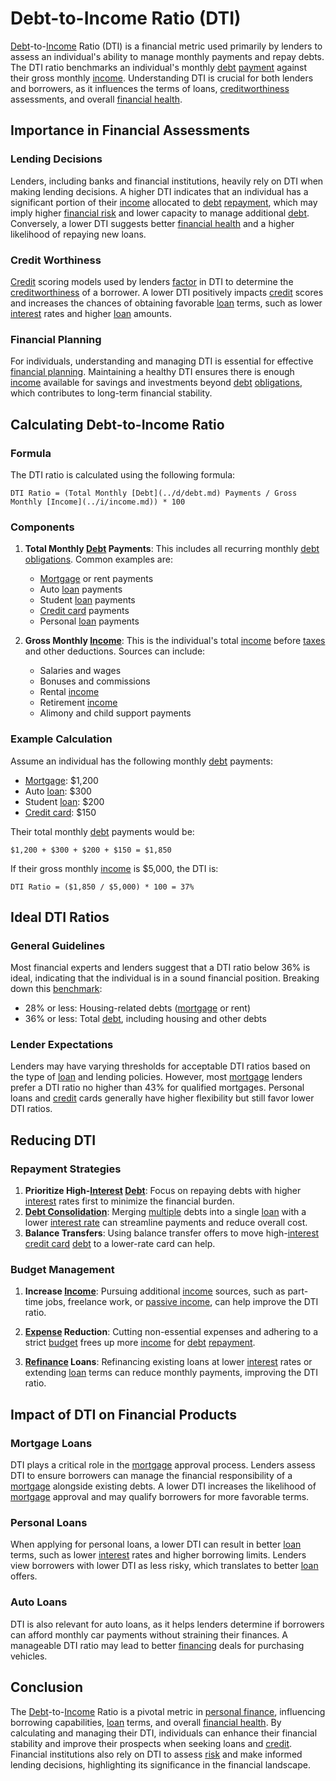 # Debt-to-Income Ratio (DTI)

[Debt](../d/debt.md)-to-[Income](../i/income.md) Ratio (DTI) is a financial metric used primarily by lenders to assess an individual's ability to manage monthly payments and repay debts. The DTI ratio benchmarks an individual's monthly [debt](../d/debt.md) [payment](../p/payment.md) against their gross monthly [income](../i/income.md). Understanding DTI is crucial for both lenders and borrowers, as it influences the terms of loans, [creditworthiness](../c/creditworthiness.md) assessments, and overall [financial health](../f/financial_health.md).

## Importance in Financial Assessments

### Lending Decisions

Lenders, including banks and financial institutions, heavily rely on DTI when making lending decisions. A higher DTI indicates that an individual has a significant portion of their [income](../i/income.md) allocated to [debt](../d/debt.md) [repayment](../r/repayment.md), which may imply higher [financial risk](../f/financial_risk.md) and lower capacity to manage additional [debt](../d/debt.md). Conversely, a lower DTI suggests better [financial health](../f/financial_health.md) and a higher likelihood of repaying new loans.

### Credit Worthiness

[Credit](../c/credit.md) scoring models used by lenders [factor](../f/factor.md) in DTI to determine the [creditworthiness](../c/creditworthiness.md) of a borrower. A lower DTI positively impacts [credit](../c/credit.md) scores and increases the chances of obtaining favorable [loan](../l/loan.md) terms, such as lower [interest](../i/interest.md) rates and higher [loan](../l/loan.md) amounts.

### Financial Planning

For individuals, understanding and managing DTI is essential for effective [financial planning](../f/financial_planning.md). Maintaining a healthy DTI ensures there is enough [income](../i/income.md) available for savings and investments beyond [debt](../d/debt.md) [obligations](../o/obligation.md), which contributes to long-term financial stability.

## Calculating Debt-to-Income Ratio

### Formula

The DTI ratio is calculated using the following formula:

```
DTI Ratio = (Total Monthly [Debt](../d/debt.md) Payments / Gross Monthly [Income](../i/income.md)) * 100
```

### Components

1. **Total Monthly [Debt](../d/debt.md) Payments**: This includes all recurring monthly [debt](../d/debt.md) [obligations](../o/obligation.md). Common examples are:
   - [Mortgage](../m/mortgage.md) or rent payments
   - Auto [loan](../l/loan.md) payments
   - Student [loan](../l/loan.md) payments
   - [Credit card](../c/credit_card.md) payments
   - Personal [loan](../l/loan.md) payments

2. **Gross Monthly [Income](../i/income.md)**: This is the individual's total [income](../i/income.md) before [taxes](../t/taxes.md) and other deductions. Sources can include:
   - Salaries and wages
   - Bonuses and commissions
   - Rental [income](../i/income.md)
   - Retirement [income](../i/income.md)
   - Alimony and child support payments

### Example Calculation

Assume an individual has the following monthly [debt](../d/debt.md) payments:
- [Mortgage](../m/mortgage.md): $1,200
- Auto [loan](../l/loan.md): $300
- Student [loan](../l/loan.md): $200
- [Credit card](../c/credit_card.md): $150

Their total monthly [debt](../d/debt.md) payments would be:
```
$1,200 + $300 + $200 + $150 = $1,850
```

If their gross monthly [income](../i/income.md) is $5,000, the DTI is:
```
DTI Ratio = ($1,850 / $5,000) * 100 = 37%
```

## Ideal DTI Ratios

### General Guidelines

Most financial experts and lenders suggest that a DTI ratio below 36% is ideal, indicating that the individual is in a sound financial position. Breaking down this [benchmark](../b/benchmark.md):
- 28% or less: Housing-related debts ([mortgage](../m/mortgage.md) or rent)
- 36% or less: Total [debt](../d/debt.md), including housing and other debts

### Lender Expectations

Lenders may have varying thresholds for acceptable DTI ratios based on the type of [loan](../l/loan.md) and lending policies. However, most [mortgage](../m/mortgage.md) lenders prefer a DTI ratio no higher than 43% for qualified mortgages. Personal loans and [credit](../c/credit.md) cards generally have higher flexibility but still favor lower DTI ratios.

## Reducing DTI

### Repayment Strategies

1. **Prioritize High-[Interest](../i/interest.md) [Debt](../d/debt.md)**: Focus on repaying debts with higher [interest](../i/interest.md) rates first to minimize the financial burden.
2. **[Debt Consolidation](../d/debt_consolidation.md)**: Merging [multiple](../m/multiple.md) debts into a single [loan](../l/loan.md) with a lower [interest rate](../i/interest_rate.md) can streamline payments and reduce overall cost.
3. **Balance Transfers**: Using balance transfer offers to move high-[interest](../i/interest.md) [credit card](../c/credit_card.md) [debt](../d/debt.md) to a lower-rate card can help.

### Budget Management

1. **Increase [Income](../i/income.md)**: Pursuing additional [income](../i/income.md) sources, such as part-time jobs, freelance work, or [passive income](../p/passive_income.md), can help improve the DTI ratio.
2. **[Expense](../e/expense.md) Reduction**: Cutting non-essential expenses and adhering to a strict [budget](../b/budget.md) frees up more [income](../i/income.md) for [debt](../d/debt.md) [repayment](../r/repayment.md).

3. **[Refinance](../r/refinance.md) Loans**: Refinancing existing loans at lower [interest](../i/interest.md) rates or extending [loan](../l/loan.md) terms can reduce monthly payments, improving the DTI ratio.

## Impact of DTI on Financial Products

### Mortgage Loans

DTI plays a critical role in the [mortgage](../m/mortgage.md) approval process. Lenders assess DTI to ensure borrowers can manage the financial responsibility of a [mortgage](../m/mortgage.md) alongside existing debts. A lower DTI increases the likelihood of [mortgage](../m/mortgage.md) approval and may qualify borrowers for more favorable terms.

### Personal Loans

When applying for personal loans, a lower DTI can result in better [loan](../l/loan.md) terms, such as lower [interest](../i/interest.md) rates and higher borrowing limits. Lenders view borrowers with lower DTI as less risky, which translates to better [loan](../l/loan.md) offers.

### Auto Loans

DTI is also relevant for auto loans, as it helps lenders determine if borrowers can afford monthly car payments without straining their finances. A manageable DTI ratio may lead to better [financing](../f/financing.md) deals for purchasing vehicles.

## Conclusion

The [Debt](../d/debt.md)-to-[Income](../i/income.md) Ratio is a pivotal metric in [personal finance](../p/personal_finance_in_trading.md), influencing borrowing capabilities, [loan](../l/loan.md) terms, and overall [financial health](../f/financial_health.md). By calculating and managing their DTI, individuals can enhance their financial stability and improve their prospects when seeking loans and [credit](../c/credit.md). Financial institutions also rely on DTI to assess [risk](../r/risk.md) and make informed lending decisions, highlighting its significance in the financial landscape.